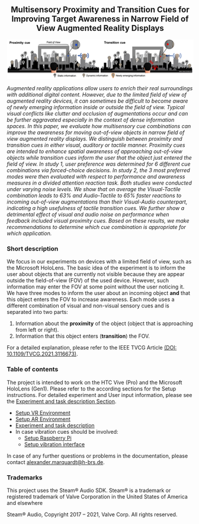 ## <center>Multisensory Proximity and Transition Cues for Improving Target Awareness in Narrow Field of View Augmented Reality Displays</center>
![Teaser](./Images/teaser.png)

*Augmented reality applications allow users to enrich their real surroundings with additional digital content. However, due to the limited field of view of augmented reality devices, it can sometimes be difficult to become aware of newly emerging information inside or outside the field of view. Typical visual conflicts like clutter and occlusion of augmentations occur and can be further aggravated especially in the context of dense information spaces. In this paper, we evaluate how multisensory cue combinations can improve the awareness for moving out-of-view objects in narrow field of view augmented reality displays. We distinguish between proximity and transition cues in either visual, auditory or tactile manner. Proximity cues are intended to enhance spatial awareness of approaching out-of-view objects while transition cues inform the user that the object just entered the field of view. In study 1, user preference was determined for 6 different cue combinations via forced-choice decisions. In study 2, the 3 most preferred modes were then evaluated with respect to performance and awareness measures in a divided attention reaction task. Both studies were conducted under varying noise levels. We show that on average the Visual-Tactile combination leads to 63\% and Audio-Tactile to 65\% faster reactions to incoming out-of-view augmentations than their Visual-Audio counterpart, indicating a high usefulness of tactile transition cues. We further show a detrimental effect of visual and audio noise on performance when feedback included visual proximity cues. Based on these results, we make recommendations to determine which cue combination is appropriate for which application.*

### Short description
We focus in our experiments on devices with a limited field of view, such as the Microsoft HoloLens. The basic idea of the experiment is to inform the user about objects that are currently not visible because they are appear outside the field-of-view (FOV) of the used device.  However, such information may enter the FOV at some point without the user noticing it. We have three modes to inform the user about an incoming object **and** that this object enters the FOV to increase awareness. Each mode uses a different combination of visual and non-visual sensory cues and is separated into two parts: 
1. Information about the **proximity** of the object (object that is approaching from left or right). 
2. Information that this object enters (**transition**) the FOV.

For a detailed explanation, please refer to the IEEE TVCG Article [(DOI: 10.1109/TVCG.2021.3116673)](https://doi.org/10.1109/TVCG.2021.3116673).

### Table of contents

The project is intended to work on the HTC Vive (Pro) and the Microsoft HoloLens (Gen1). Please refer to the according sections for the Setup instructions. For detailed experiment and User input information, please see the [Experiment and task description Section](Experiment.md).

- [Setup VR Environment](SetupVR.md)
- [Setup AR Environment](SetupAR.md)
- [Experiment and task description](Experiment.md)
- In case vibration cues should be involved:
  - [Setup Raspberry Pi](SetupRaspi.md)
  - [Setup vibration interface](VibrationSetup.md)

In case of any further questions or problems in the documentation, please contact alexander.marquardt@h-brs.de. 

### Trademarks
This project uses the Steam® Audio SDK. Steam® is a trademark or registered trademark of Valve Corporation in the United States of America and elsewhere

Steam® Audio, Copyright 2017 – 2021, Valve Corp. All rights reserved.
